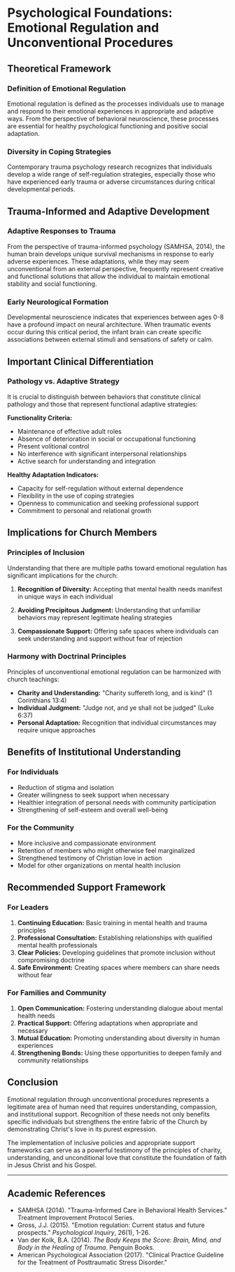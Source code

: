 # Psychological Foundations: Emotional Regulation and Unconventional Procedures

## Theoretical Framework

### Definition of Emotional Regulation

Emotional regulation is defined as the processes individuals use to manage and respond to their emotional experiences in appropriate and adaptive ways. From the perspective of behavioral neuroscience, these processes are essential for healthy psychological functioning and positive social adaptation.

### Diversity in Coping Strategies

Contemporary trauma psychology research recognizes that individuals develop a wide range of self-regulation strategies, especially those who have experienced early trauma or adverse circumstances during critical developmental periods.

## Trauma-Informed and Adaptive Development

### Adaptive Responses to Trauma

From the perspective of trauma-informed psychology (SAMHSA, 2014), the human brain develops unique survival mechanisms in response to early adverse experiences. These adaptations, while they may seem unconventional from an external perspective, frequently represent creative and functional solutions that allow the individual to maintain emotional stability and social functioning.

### Early Neurological Formation

Developmental neuroscience indicates that experiences between ages 0-8 have a profound impact on neural architecture. When traumatic events occur during this critical period, the infant brain can create specific associations between external stimuli and sensations of safety or calm.

## Important Clinical Differentiation

### Pathology vs. Adaptive Strategy

It is crucial to distinguish between behaviors that constitute clinical pathology and those that represent functional adaptive strategies:

**Functionality Criteria:**
- Maintenance of effective adult roles
- Absence of deterioration in social or occupational functioning
- Present volitional control
- No interference with significant interpersonal relationships
- Active search for understanding and integration

**Healthy Adaptation Indicators:**
- Capacity for self-regulation without external dependence
- Flexibility in the use of coping strategies
- Openness to communication and seeking professional support
- Commitment to personal and relational growth

## Implications for Church Members

### Principles of Inclusion

Understanding that there are multiple paths toward emotional regulation has significant implications for the church:

1. **Recognition of Diversity:** Accepting that mental health needs manifest in unique ways in each individual

2. **Avoiding Precipitous Judgment:** Understanding that unfamiliar behaviors may represent legitimate healing strategies

3. **Compassionate Support:** Offering safe spaces where individuals can seek understanding and support without fear of rejection

### Harmony with Doctrinal Principles

Principles of unconventional emotional regulation can be harmonized with church teachings:

- **Charity and Understanding:** "Charity suffereth long, and is kind" (1 Corinthians 13:4)
- **Individual Judgment:** "Judge not, and ye shall not be judged" (Luke 6:37)
- **Personal Adaptation:** Recognition that individual circumstances may require unique approaches

## Benefits of Institutional Understanding

### For Individuals

- Reduction of stigma and isolation
- Greater willingness to seek support when necessary
- Healthier integration of personal needs with community participation
- Strengthening of self-esteem and overall well-being

### For the Community

- More inclusive and compassionate environment
- Retention of members who might otherwise feel marginalized
- Strengthened testimony of Christian love in action
- Model for other organizations on mental health inclusion

## Recommended Support Framework

### For Leaders

1. **Continuing Education:** Basic training in mental health and trauma principles
2. **Professional Consultation:** Establishing relationships with qualified mental health professionals
3. **Clear Policies:** Developing guidelines that promote inclusion without compromising doctrine
4. **Safe Environment:** Creating spaces where members can share needs without fear

### For Families and Community

1. **Open Communication:** Fostering understanding dialogue about mental health needs
2. **Practical Support:** Offering adaptations when appropriate and necessary
3. **Mutual Education:** Promoting understanding about diversity in human experiences
4. **Strengthening Bonds:** Using these opportunities to deepen family and community relationships

## Conclusion

Emotional regulation through unconventional procedures represents a legitimate area of human need that requires understanding, compassion, and institutional support. Recognition of these needs not only benefits specific individuals but strengthens the entire fabric of the Church by demonstrating Christ's love in its purest expression.

The implementation of inclusive policies and appropriate support frameworks can serve as a powerful testimony of the principles of charity, understanding, and unconditional love that constitute the foundation of faith in Jesus Christ and his Gospel.

---

## Academic References

- SAMHSA (2014). "Trauma-Informed Care in Behavioral Health Services." Treatment Improvement Protocol Series.
- Gross, J.J. (2015). "Emotion regulation: Current status and future prospects." *Psychological Inquiry*, 26(1), 1-26.
- Van der Kolk, B.A. (2014). *The Body Keeps the Score: Brain, Mind, and Body in the Healing of Trauma*. Penguin Books.
- American Psychological Association (2017). "Clinical Practice Guideline for the Treatment of Posttraumatic Stress Disorder."
